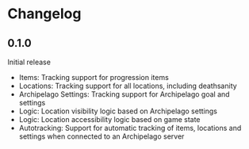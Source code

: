 # Changelog

## 0.1.0

Initial release

* Items: Tracking support for progression items
* Locations: Tracking support for all locations, including deathsanity
* Archipelago Settings: Tracking support for Archipelago goal and settings
* Logic: Location visibility logic based on Archipelago settings
* Logic: Location accessibility logic based on game state
* Autotracking: Support for automatic tracking of items, locations and settings when connected to an Archipelago server